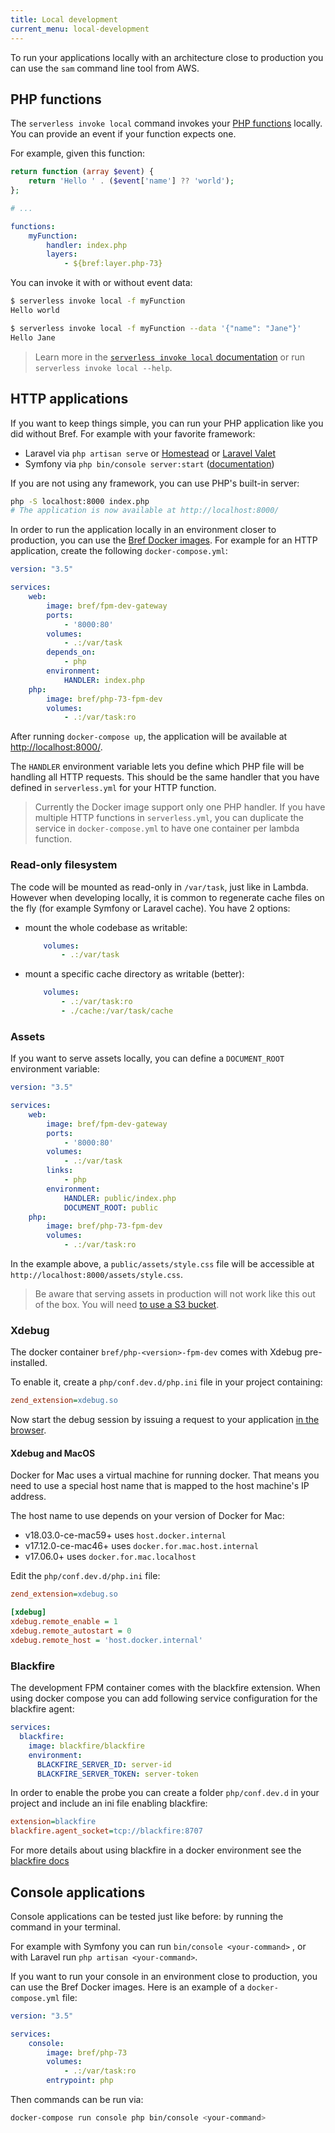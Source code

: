 ```yaml
---
title: Local development
current_menu: local-development
---
```


To run your applications locally with an architecture close to production you can use the `sam` command line tool from AWS.

## PHP functions

The `serverless invoke local` command invokes your [PHP functions](/docs/runtimes/function.md) locally. You can provide an event if your function expects one.

For example, given this function:

```php
return function (array $event) {
    return 'Hello ' . ($event['name'] ?? 'world');
};
```

```yaml
# ...

functions:
    myFunction:
        handler: index.php
        layers:
            - ${bref:layer.php-73}
```

You can invoke it with or without event data:

```sh
$ serverless invoke local -f myFunction
Hello world

$ serverless invoke local -f myFunction --data '{"name": "Jane"}'
Hello Jane
```

> Learn more in the [`serverless invoke local` documentation](https://serverless.com/framework/docs/providers/aws/cli-reference/invoke-local/) or run `serverless invoke local --help`.

## HTTP applications

If you want to keep things simple, you can run your PHP application like you did without Bref. For example with your favorite framework:

- Laravel via `php artisan serve` or [Homestead](https://laravel.com/docs/5.7/homestead) or [Laravel Valet](https://laravel.com/docs/5.7/valet)
- Symfony via `php bin/console server:start` ([documentation](https://symfony.com/doc/current/setup/built_in_web_server.html))

If you are not using any framework, you can use PHP's built-in server:

```bash
php -S localhost:8000 index.php
# The application is now available at http://localhost:8000/
```

In order to run the application locally in an environment closer to production, you can use the [Bref Docker images](https://hub.docker.com/u/bref). For example for an HTTP application, create the following `docker-compose.yml`:

```yaml
version: "3.5"

services:
    web:
        image: bref/fpm-dev-gateway
        ports:
            - '8000:80'
        volumes:
            - .:/var/task
        depends_on:
            - php
        environment:
            HANDLER: index.php
    php:
        image: bref/php-73-fpm-dev
        volumes:
            - .:/var/task:ro
```

After running `docker-compose up`, the application will be available at [http://localhost:8000/](http://localhost:8000/).

The `HANDLER` environment variable lets you define which PHP file will be handling all HTTP requests. This should be the same handler that you have defined in `serverless.yml` for your HTTP function.

> Currently the Docker image support only one PHP handler. If you have multiple HTTP functions in `serverless.yml`, you can duplicate the service in `docker-compose.yml` to have one container per lambda function.

### Read-only filesystem

The code will be mounted as read-only in `/var/task`, just like in Lambda. However when developing locally, it is common to regenerate cache files on the fly (for example Symfony or Laravel cache). You have 2 options:

- mount the whole codebase as writable:

    ```yaml
        volumes:
            - .:/var/task
    ```
- mount a specific cache directory as writable (better):

    ```yaml
        volumes:
            - .:/var/task:ro
            - ./cache:/var/task/cache
    ```

### Assets

If you want to serve assets locally, you can define a `DOCUMENT_ROOT` environment variable:

```yaml
version: "3.5"

services:
    web:
        image: bref/fpm-dev-gateway
        ports:
            - '8000:80'
        volumes:
            - .:/var/task
        links:
            - php
        environment:
            HANDLER: public/index.php
            DOCUMENT_ROOT: public
    php:
        image: bref/php-73-fpm-dev
        volumes:
            - .:/var/task:ro
```

In the example above, a `public/assets/style.css` file will be accessible at `http://localhost:8000/assets/style.css`.

> Be aware that serving assets in production will not work like this out of the box. You will need [to use a S3 bucket](/docs/runtimes/http.md#assets).

### Xdebug

The docker container `bref/php-<version>-fpm-dev` comes with Xdebug pre-installed.

To enable it, create a `php/conf.dev.d/php.ini` file in your project containing:

```ini
zend_extension=xdebug.so
```

Now start the debug session by issuing a request to your application [in the browser](https://xdebug.org/docs/remote#starting).

#### Xdebug and MacOS

Docker for Mac uses a virtual machine for running docker. That means you need to use a special host name that is mapped to the host machine's IP address.

The host name to use depends on your version of Docker for Mac:

- v18.03.0-ce-mac59+ uses `host.docker.internal`
- v17.12.0-ce-mac46+ uses `docker.for.mac.host.internal`
- v17.06.0+ uses `docker.for.mac.localhost`

Edit the `php/conf.dev.d/php.ini` file:

```ini
zend_extension=xdebug.so

[xdebug]
xdebug.remote_enable = 1
xdebug.remote_autostart = 0
xdebug.remote_host = 'host.docker.internal'
```

### Blackfire

The development FPM container comes with the blackfire extension. When using docker compose you can add following service configuration for the blackfire agent:

```yaml
services:
  blackfire:
    image: blackfire/blackfire
    environment:
      BLACKFIRE_SERVER_ID: server-id
      BLACKFIRE_SERVER_TOKEN: server-token
```

In order to enable the probe you can create a folder `php/conf.dev.d` in your project and include an ini file enabling blackfire:

```ini
extension=blackfire
blackfire.agent_socket=tcp://blackfire:8707
```

For more details about using blackfire in a docker environment see the [blackfire docs](https://blackfire.io/docs/integrations/docker)

## Console applications

Console applications can be tested just like before: by running the command in your terminal.

For example with Symfony you can run `bin/console <your-command>` , or with Laravel run `php artisan <your-command>`.

If you want to run your console in an environment close to production, you can use the Bref Docker images. Here is an example of a `docker-compose.yml` file:

```yaml
version: "3.5"

services:
    console:
        image: bref/php-73
        volumes:
            - .:/var/task:ro
        entrypoint: php
```

Then commands can be run via:

```bash
docker-compose run console php bin/console <your-command>
```
